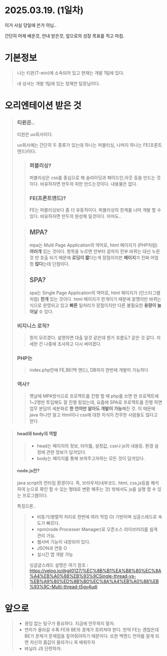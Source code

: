 # 2025.03.19. (1일차)

이거 사실 당일에 쓴거 아님..

간단히 어제 배운것, 안내 받은것, 앞으로의 성장 목표를 적고 마침.

# 기본정보
> 나는 티윈(T-win)에 소속되어 있고 현재는 개발 1팀에 있다.
> 
> 내 상사는 개발 1팀에 있는 정재연 팀장님이다.
>


# 오리엔테이션 받은 것
>### 티윈은..
>티윈은 ux회사이다.
>
>ux회사에는 간단히 두 종류가 있는데 하나는 퍼블리싱, 나머지 하나는 FE(프론트엔드)이다.
>>### **퍼블리싱?**
>> 퍼블리싱은 css를 중심으로 해 슬라이딩과 페이드인,아웃 등을 만드는 것이다. 비유하자면 만두의 피만 만드는것이다. 내용물은 없다.
>>### FE(프론트엔드)? <br>
>>FE는 퍼블리싱보다 좀 더 유동적이다. 퍼블리싱의 한계를 너머 개발 할 수 있다. 비유하자면 만두의 완성체 일것이다. 아마도..
> 
>> ## **MPA?**
>>mpa는 Multi Page Application의 약어로, html 페이지가 (PHP처럼) **여러개** 있는 것이다. 항목을 누르면 안부터 겉까지 전부 바뀌는 대신 누른 것 만 호출 되기 때문에 **로딩이 짧**다는게 장점이지만 **페이지**가 진짜 어엄청 **많다**는데 단점이다.
>> ## **SPA?**
>> spa는 Single Page Application의 약어로, html 페이지가 (인스타그램처럼) **한개** 있는 것이다. html 페이지가 한개이기 때문에 알맹이만 바뀌는 식으로 운영되고 있고 **빠른** 일처리가 장점이지만 다른 불필요한 **용량이 늘어날** 수 있다.
>
>### 비지니스 로직?
>>뭔지 모르겠다. 설명하면 대출 알것 같은데 뭔가 흐름도? 같은 것 같다. 자세한 건 나중에 조사하고 다시 써야겠다.
>
>### PHP는
>>index.php안에 FE,BE(백 엔드), DB까지 한번에 개발이 가능하다
>
>### 역사?
>>옛날에 MPA방식으로 프로젝트를 진행 할 때 php를 쓰면 한 프로젝트에 1~2명만 투입해도 잘 진행 됬었는데, 요즘에 SPA로 프로젝트를 진행 하면 업무 분담의 세분화로 **한 언어만 알아도 개발이 가능**해진 것. 이 때문에 java 하나만 알고 html이나 css에 대한 지식이 전무한 사람들도 많다고 한다.

>#### head와 body의 역할
>>- head는 페이지의 정보, 타이틀, 설정값, css나 js의 내용등. 환경 설정에 관한 정보가 담겨있다.
>>- body는 페이지를 통해 보여주고자하는 모든 것이 담겨있다.
> #### node.js란?
> java script의 런타임 환경이다. 즉, 브라우저(내부코드. html, css,js등을 해석하여 눈으로 확인 할 수 있는 형태로 변환 해주는 것) 밖에서도 js를 실행 할 수 있는 프로그램이다.
>
>특징으론..
>>- 비동기(병렬적 처리로 한번에 여러 작업 O) 기반이며 싱글스레드로 속도가 빠르다.
>>- npm(node Processer Manager)로 오픈소스 라이브러리를 쉽게 관리 가능.
>>- 웹서버 기능이 내장되어 있다.
>>- JSON과 연동 O
>>- 실시간 앱 개발 가능
>>
>> 싱글글스레드 설명은 여기 참조 : https://velog.io/@gil0127/%EC%8B%B1%EA%B8%80%EC%8A%A4%EB%A0%88%EB%93%9CSingle-thread-vs-%EB%A9%80%ED%8B%B0%EC%8A%A4%EB%A0%88%EB%93%9C-Multi-thread-t5gv4udj

# 앞으로
>- 끊임 없는 탐구가 중요하다. 지금에 안주하지 말자.
>- 연차가 올라갈 수록 FE와 BE의 경계가 흐려져야 한다.
>만약 FE는 괜찮은데 BE가 문제가 문제접을 짚어줘야하기 때문이다. 또한 백엔드 언어를 알게 되면 자신의 몸값이 올라가니 꼭 배워두자
>- 바닐라 JS 단련하자.